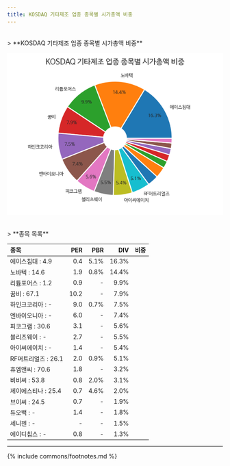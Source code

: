 ```yaml
---
title: KOSDAQ 기타제조 업종 종목별 시가총액 비중
---
```

<br>
> **KOSDAQ 기타제조 업종 종목별 시가총액 비중<a id="pie"></a>**

![KOSDAQ 기타제조 업종 종목별 시가총액 비중](images/kosdaq_업종_기타제조_종목.png)

<br>
> **종목 목록<a id="list"></a>**

| **종목** | **PER** | **PBR** | **DIV** | **비중** |
| :------- | ------: | ------: | ------: | -------: |
| 에이스침대 : 4.9 | 0.4 | 5.1% | 16.3% |
| 노바텍 : 14.6 | 1.9 | 0.8% | 14.4% |
| 리튬포어스 : 1.2 | 0.9 | - | 9.9% |
| 꿈비 : 67.1 | 10.2 | - | 7.9% |
| 하인크코리아 : - | 9.0 | 0.7% | 7.5% |
| 엔바이오니아 : - | 6.0 | - | 7.4% |
| 피코그램 : 30.6 | 3.1 | - | 5.6% |
| 블리츠웨이 : - | 2.7 | - | 5.5% |
| 아이씨에이치 : - | 1.4 | - | 5.4% |
| RF머트리얼즈 : 26.1 | 2.0 | 0.9% | 5.1% |
| 휴엠앤씨 : 70.6 | 1.8 | - | 3.2% |
| 비비씨 : 53.8 | 0.8 | 2.0% | 3.1% |
| 제이에스티나 : 25.4 | 0.7 | 4.6% | 2.0% |
| 브이씨 : 24.5 | 0.7 | - | 1.9% |
| 듀오백 : - | 1.4 | - | 1.8% |
| 세니젠 : - | - | - | 1.5% |
| 에이디칩스 : - | 0.8 | - | 1.3% |

---
{% include commons/footnotes.md %}
